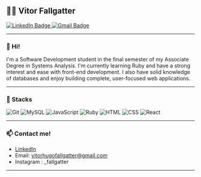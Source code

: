 ## 👨‍💻 Vitor Fallgatter

<p align="left">
  <a href="https://www.linkedin.com/in/vitorfallgatter/" target="_blank">
    <img src="https://img.shields.io/badge/LinkedIn-blue?style=for-the-badge&logo=linkedin&logoColor=white" alt="LinkedIn Badge" />
  </a>
  <a href="mailto:vitorhugofallgatter@gmail.com">
    <img src="https://img.shields.io/badge/Gmail-red?style=for-the-badge&logo=gmail&logoColor=white" alt="Gmail Badge" />
  </a>
</p>

---

### 👋 Hi!

I'm a Software Development student in the final semester of my Associate Degree in Systems Analysis.
I'm currently learning Ruby and have a strong interest and ease with front-end development.
I also have solid knowledge of databases and enjoy building complete, user-focused web applications.

---

### 💼 Stacks

<p align="left">
  <img src="https://img.shields.io/badge/Git-F05032?style=for-the-badge&logo=git&logoColor=white" alt="Git" />
  <img src="https://img.shields.io/badge/MySQL-4479A1?style=for-the-badge&logo=mysql&logoColor=white" alt="MySQL" />
  <img src="https://img.shields.io/badge/JavaScript-F7DF1E?style=for-the-badge&logo=javascript&logoColor=black" alt="JavaScript" />
  <img src="https://img.shields.io/badge/Ruby-CC342D?style=for-the-badge&logo=ruby&logoColor=white" alt="Ruby" />
  <img src="https://img.shields.io/badge/HTML5-E34F26?style=for-the-badge&logo=html5&logoColor=white" alt="HTML" />
  <img src="https://img.shields.io/badge/CSS3-1572B6?style=for-the-badge&logo=css3&logoColor=white" alt="CSS" />
  <img src="https://img.shields.io/badge/React-61DAFB?style=for-the-badge&logo=react&logoColor=black" alt="React" />
</p>


---

### 📫 Contact me!

- [LinkedIn](https://www.linkedin.com/in/vitorfallgatter/)
- Email: vitorhugofallgatter@gmail.com
- Instagram : _fallgatter

---
